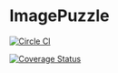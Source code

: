 # ImagePuzzle 

[![Circle CI](https://circleci.com/gh/cooperkong/ImagePuzzle.svg?style=svg)](https://circleci.com/gh/cooperkong/ImagePuzzle)

[![Coverage Status](https://coveralls.io/repos/github/cooperkong/ImagePuzzle/badge.svg?branch=master)](https://coveralls.io/github/cooperkong/ImagePuzzle?branch=master)
